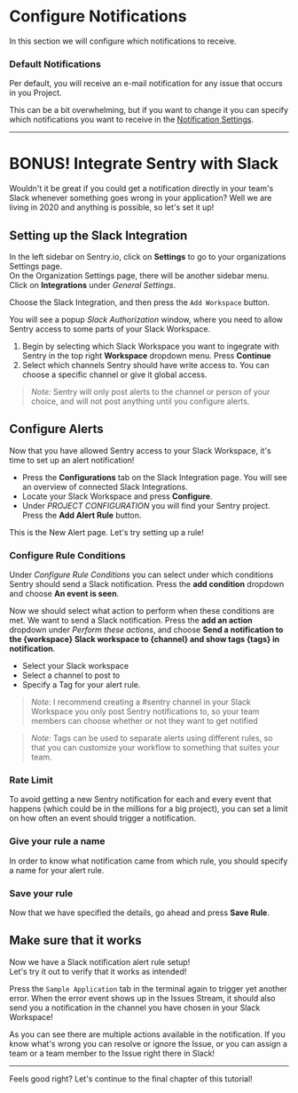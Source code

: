 # Configure Notifications

In this section we will configure which notifications to receive.

### Default Notifications
Per default, you will receive an e-mail notification for any issue that occurs in you Project.

This can be a bit overwhelming, but if you want to change it you can specify which notifications you want to receive in the [Notification Settings](https://sentry.io/settings/account/notifications/).

---

# BONUS! Integrate Sentry with Slack

Wouldn't it be great if you could get a notification directly in your team's Slack whenever something goes wrong in your application? Well we are living in 2020 and anything is possible, so let's set it up!


## Setting up the Slack Integration
In the left sidebar on Sentry.io, click on **Settings** to go to your organizations Settings page.  
On the Organization Settings page, there will be another sidebar menu. Click on **Integrations** under *General Settings*.

Choose the Slack Integration, and then press the `Add Workspace` button.

You will see a popup *Slack Authorization* window, where you need to allow Sentry access to some parts of your Slack Workspace.  
1. Begin by selecting which Slack Workspace you want to ingegrate with Sentry in the top right **Workspace** dropdown menu. Press **Continue**  
2. Select which channels Sentry should have write access to. You can choose a specific channel or give it global access.

> *Note:* Sentry will only post alerts to the channel or person of your choice, and will not post anything until you configure alerts.


## Configure Alerts

Now that you have allowed Sentry access to your Slack Workspace, it's time to set up an alert notification!

- Press the **Configurations** tab on the Slack Integration page. You will see an overview of connected Slack Integrations.  
- Locate your Slack Workspace and press **Configure**.
- Under *PROJECT CONFIGURATION* you will find your Sentry project. Press the **Add Alert Rule** button.

This is the New Alert page. Let's try setting up a rule!

### Configure Rule Conditions
Under *Configure Rule Conditions* you can select under which conditions Sentry should send a Slack notification. Press the **add condition** dropdown and choose **An event is seen**.

Now we should select what action to perform when these conditions are met. We want to send a Slack notification. Press the **add an action** dropdown under *Perform these actions*, and choose **Send a notification to the {workspace} Slack workspace to {channel} and show tags {tags} in notification**.  

- Select your Slack workspace
- Select a channel to post to
- Specify a Tag for your alert rule.

> *Note:* I recommend creating a #sentry channel in your Slack Workspace you only post Sentry notifications to, so your team members can choose whether or not they want to get notified

> *Note:* Tags can be used to separate alerts using different rules, so that you can customize your workflow to something that suites your team.

### Rate Limit

To avoid getting a new Sentry notification for each and every event that happens (which could be in the millions for a big project), you can set a limit on how often an event should trigger a notification.

### Give your rule a name

In order to know what notification came from which rule, you should specify a name for your alert rule.

### Save your rule

Now that we have specified the details, go ahead and press **Save Rule**.

## Make sure that it works

Now we have a Slack notification alert rule setup!  
Let's try it out to verify that it works as intended!

Press the `Sample Application` tab in the terminal again to trigger yet another error. When the error event shows up in the Issues Stream, it should also send you a notification in the channel you have chosen in your Slack Workspace!


As you can see there are multiple actions available in the notification.
If you know what's wrong you can resolve or ignore the Issue, or you can assign a team or a team member to the Issue right there in Slack!

--- 

Feels good right? Let's continue to the final chapter of this tutorial!

